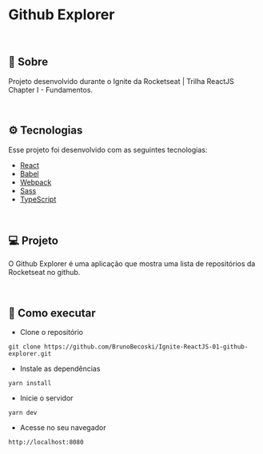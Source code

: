 # Github Explorer

<p align="center">
</p>

</br>


## 📖 Sobre

Projeto desenvolvido durante o Ignite da Rocketseat | Trilha ReactJS Chapter I - Fundamentos.

</br>

## ⚙ Tecnologias

Esse projeto foi desenvolvido com as seguintes tecnologias:

- [React](https://www.reactjs.org)
- [Babel](https://babeljs.io)
- [Webpack](https://webpack.js.org)
- [Sass](https://sass-lang.com)
- [TypeScript](https://www.typescriptlang.org)

</br>

## 💻 Projeto

O Github Explorer é uma aplicação que mostra uma lista de repositórios da Rocketseat no github.

</br>

## 🚀 Como executar

- Clone o repositório
```
git clone https://github.com/BrunoBecoski/Ignite-ReactJS-01-github-explorer.git
```
- Instale as dependências
```
yarn install
```
- Inicie o servidor
``` 
yarn dev
```
- Acesse no seu navegador
```
http://localhost:8080
```
